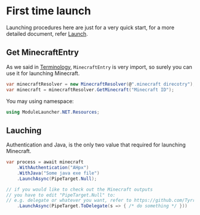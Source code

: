 # First time launch

Launching procedures here are just for a very quick start, for a more detailed document, refer [Launch](/launch.md).

## Get MinecraftEntry

As we said in [Terminology](/terminology.md), `MinecraftEntry` is very import, so surely you can use it for launching Minecraft.

```cs
var minecraftResolver = new MinecraftResolver(@".minecraft direcotry");
var minecraft = minecraftResolver.GetMinecraft("Minecraft ID");
```

You may using namespace: 
```cs 
using ModuleLauncher.NET.Resources;
```

## Lauching

Authentication and Java, is the only two value that required for launching Minecraft.

```cs
var process = await minecraft
    .WithAuthentication("AHpx")
    .WithJava("Some java exe file")
    .LaunchAsync(PipeTarget.Null);

// if you would like to check out the Minecraft outputs
// you have to edit "PipeTarget.Null" to:
// e.g. delegate or whatever you want, refer to https://github.com/Tyrrrz/CliWrap#piping
    .LaunchAsync(PipeTarget.ToDelegate(s => { /* do something */ }))
```